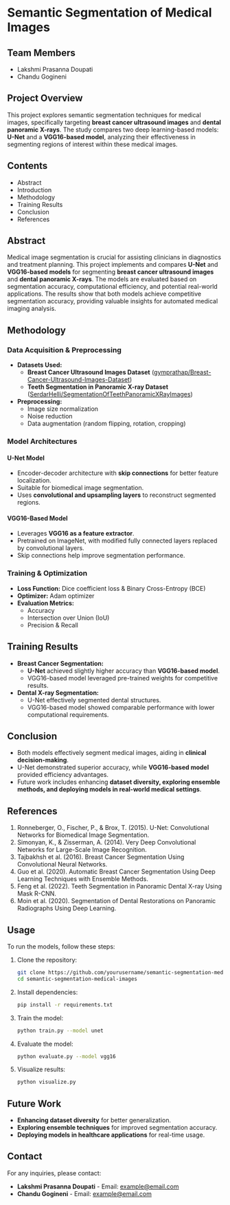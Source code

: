 # Semantic Segmentation of Medical Images

## Team Members
- Lakshmi Prasanna Doupati  
- Chandu Gogineni  

## Project Overview
This project explores semantic segmentation techniques for medical images, specifically targeting **breast cancer ultrasound images** and **dental panoramic X-rays**. The study compares two deep learning-based models: **U-Net** and a **VGG16-based model**, analyzing their effectiveness in segmenting regions of interest within these medical images.

## Contents
- Abstract
- Introduction
- Methodology
- Training Results
- Conclusion
- References

## Abstract
Medical image segmentation is crucial for assisting clinicians in diagnostics and treatment planning. This project implements and compares **U-Net** and **VGG16-based models** for segmenting **breast cancer ultrasound images** and **dental panoramic X-rays**. The models are evaluated based on segmentation accuracy, computational efficiency, and potential real-world applications. The results show that both models achieve competitive segmentation accuracy, providing valuable insights for automated medical imaging analysis.

## Methodology
### Data Acquisition & Preprocessing
- **Datasets Used:**
  - **Breast Cancer Ultrasound Images Dataset** ([gymprathap/Breast-Cancer-Ultrasound-Images-Dataset](https://huggingface.co/datasets/gymprathap/Breast-Cancer-Ultrasound-Images-Dataset))
  - **Teeth Segmentation in Panoramic X-ray Dataset** ([SerdarHelli/SegmentationOfTeethPanoramicXRayImages](https://huggingface.co/datasets/SerdarHelli/SegmentationOfTeethPanoramicXRayImages))
- **Preprocessing:**
  - Image size normalization
  - Noise reduction
  - Data augmentation (random flipping, rotation, cropping)

### Model Architectures
#### U-Net Model
- Encoder-decoder architecture with **skip connections** for better feature localization.
- Suitable for biomedical image segmentation.
- Uses **convolutional and upsampling layers** to reconstruct segmented regions.

#### VGG16-Based Model
- Leverages **VGG16 as a feature extractor**.
- Pretrained on ImageNet, with modified fully connected layers replaced by convolutional layers.
- Skip connections help improve segmentation performance.

### Training & Optimization
- **Loss Function:** Dice coefficient loss & Binary Cross-Entropy (BCE)
- **Optimizer:** Adam optimizer
- **Evaluation Metrics:**
  - Accuracy
  - Intersection over Union (IoU)
  - Precision & Recall
  
## Training Results
- **Breast Cancer Segmentation:**
  - **U-Net** achieved slightly higher accuracy than **VGG16-based model**.
  - VGG16-based model leveraged pre-trained weights for competitive results.
- **Dental X-ray Segmentation:**
  - U-Net effectively segmented dental structures.
  - VGG16-based model showed comparable performance with lower computational requirements.

## Conclusion
- Both models effectively segment medical images, aiding in **clinical decision-making**.
- U-Net demonstrated superior accuracy, while **VGG16-based model** provided efficiency advantages.
- Future work includes enhancing **dataset diversity, exploring ensemble methods, and deploying models in real-world medical settings**.

## References
1. Ronneberger, O., Fischer, P., & Brox, T. (2015). U-Net: Convolutional Networks for Biomedical Image Segmentation.
2. Simonyan, K., & Zisserman, A. (2014). Very Deep Convolutional Networks for Large-Scale Image Recognition.
3. Tajbakhsh et al. (2016). Breast Cancer Segmentation Using Convolutional Neural Networks.
4. Guo et al. (2020). Automatic Breast Cancer Segmentation Using Deep Learning Techniques with Ensemble Methods.
5. Feng et al. (2022). Teeth Segmentation in Panoramic Dental X-ray Using Mask R-CNN.
6. Moin et al. (2020). Segmentation of Dental Restorations on Panoramic Radiographs Using Deep Learning.

## Usage
To run the models, follow these steps:
1. Clone the repository:
   ```sh
   git clone https://github.com/yourusername/semantic-segmentation-medical-images.git
   cd semantic-segmentation-medical-images
   ```
2. Install dependencies:
   ```sh
   pip install -r requirements.txt
   ```
3. Train the model:
   ```sh
   python train.py --model unet
   ```
4. Evaluate the model:
   ```sh
   python evaluate.py --model vgg16
   ```
5. Visualize results:
   ```sh
   python visualize.py
   ```

## Future Work
- **Enhancing dataset diversity** for better generalization.
- **Exploring ensemble techniques** for improved segmentation accuracy.
- **Deploying models in healthcare applications** for real-time usage.

## Contact
For any inquiries, please contact:
- **Lakshmi Prasanna Doupati** - Email: example@email.com
- **Chandu Gogineni** - Email: example@email.com

